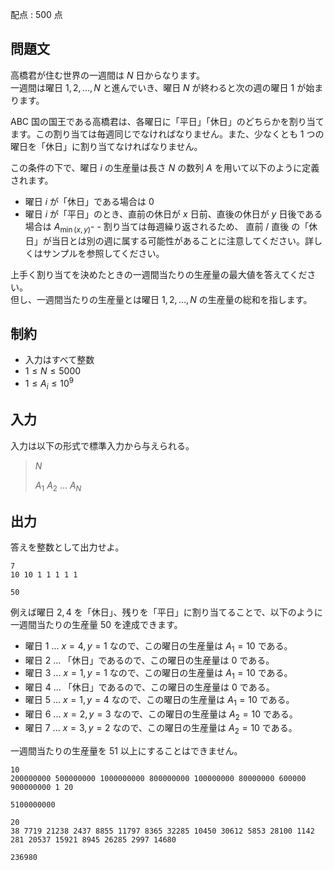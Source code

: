 配点 : $500$ 点

## 問題文

高橋君が住む世界の一週間は $N$ 日からなります。<br>
一週間は曜日 $1,2,\dots,N$ と進んでいき、曜日 $N$ が終わると次の週の曜日 $1$ が始まります。

ABC 国の国王である高橋君は、各曜日に「平日」「休日」のどちらかを割り当てます。この割り当ては毎週同じでなければなりません。また、少なくとも $1$ つの曜日を「休日」に割り当てなければなりません。

この条件の下で、曜日 $i$ の生産量は長さ $N$ の数列 $A$ を用いて以下のように定義されます。

- 曜日 $i$ が「休日」である場合は $0$
- 曜日 $i$ が「平日」のとき、直前の休日が $x$ 日前、直後の休日が $y$ 日後である場合は $A_{\min(x,y)}$-   - 割り当ては毎週繰り返されるため、 直前 / 直後 の「休日」が当日とは別の週に属する可能性があることに注意してください。詳しくはサンプルを参照してください。

上手く割り当てを決めたときの一週間当たりの生産量の最大値を答えてください。<br>
但し、一週間当たりの生産量とは曜日 $1,2,\dots,N$ の生産量の総和を指します。

## 制約

- 入力はすべて整数
- $1 \le N \le 5000$
- $1 \le A_i \le 10^9$

## 入力

入力は以下の形式で標準入力から与えられる。

> $N$
> 
> $A_1$ $A_2$ $\dots$ $A_N$

## 出力

答えを整数として出力せよ。

```input1
7
10 10 1 1 1 1 1
```

```output1
50
```

例えば曜日 $2,4$ を「休日」、残りを「平日」に割り当てることで、以下のように一週間当たりの生産量 $50$ を達成できます。

- 曜日 $1$ ... $x=4,y=1$ なので、この曜日の生産量は $A_1 = 10$ である。
- 曜日 $2$ ... 「休日」であるので、この曜日の生産量は $0$ である。
- 曜日 $3$ ... $x=1,y=1$ なので、この曜日の生産量は $A_1 = 10$ である。
- 曜日 $4$ ... 「休日」であるので、この曜日の生産量は $0$ である。
- 曜日 $5$ ... $x=1,y=4$ なので、この曜日の生産量は $A_1 = 10$ である。
- 曜日 $6$ ... $x=2,y=3$ なので、この曜日の生産量は $A_2 = 10$ である。
- 曜日 $7$ ... $x=3,y=2$ なので、この曜日の生産量は $A_2 = 10$ である。

一週間当たりの生産量を $51$ 以上にすることはできません。

```input2
10
200000000 500000000 1000000000 800000000 100000000 80000000 600000 900000000 1 20
```

```output2
5100000000
```

```input3
20
38 7719 21238 2437 8855 11797 8365 32285 10450 30612 5853 28100 1142 281 20537 15921 8945 26285 2997 14680
```

```output3
236980
```